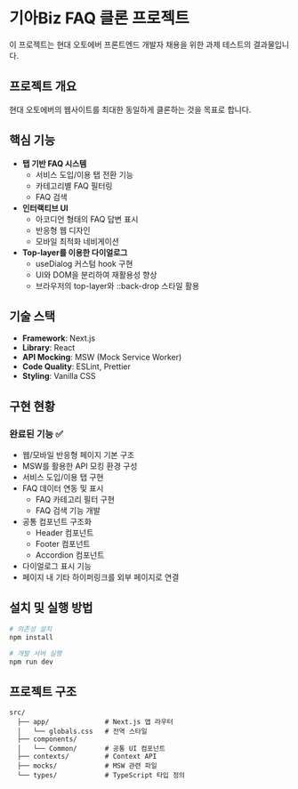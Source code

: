 # 기아Biz FAQ 클론 프로젝트

이 프로젝트는 현대 오토에버 프론트엔드 개발자 채용을 위한 과제 테스트의 결과물입니다.

## 프로젝트 개요

현대 오토에버의 웹사이트를 최대한 동일하게 클론하는 것을 목표로 합니다.

## 핵심 기능

- **탭 기반 FAQ 시스템**
  - 서비스 도입/이용 탭 전환 기능
  - 카테고리별 FAQ 필터링
  - FAQ 검색
- **인터랙티브 UI**
  - 아코디언 형태의 FAQ 답변 표시
  - 반응형 웹 디자인
  - 모바일 최적화 네비게이션
- **Top-layer를 이용한 다이얼로그**
  - useDialog 커스텀 hook 구현
  - UI와 DOM을 분리하여 재활용성 향상
  - 브라우저의 top-layer와 ::back-drop 스타일 활용

## 기술 스택

- **Framework**: Next.js
- **Library**: React
- **API Mocking**: MSW (Mock Service Worker)
- **Code Quality**: ESLint, Prettier
- **Styling**: Vanilla CSS

## 구현 현황

### 완료된 기능 ✅

- 웹/모바일 반응형 페이지 기본 구조
- MSW를 활용한 API 모킹 환경 구성
- 서비스 도입/이용 탭 구현
- FAQ 데이터 연동 및 표시
  - FAQ 카테고리 필터 구현
  - FAQ 검색 기능 개발
- 공통 컴포넌트 구조화
  - Header 컴포넌트
  - Footer 컴포넌트
  - Accordion 컴포넌트
- 다이얼로그 표시 기능
- 페이지 내 기타 하이퍼링크를 외부 페이지로 연결

## 설치 및 실행 방법

```bash
# 의존성 설치
npm install

# 개발 서버 실행
npm run dev
```

## 프로젝트 구조

```
src/
  ├── app/              # Next.js 앱 라우터
  │   └── globals.css   # 전역 스타일
  ├── components/
  │   └── Common/       # 공통 UI 컴포넌트
  ├── contexts/         # Context API
  ├── mocks/            # MSW 관련 파일
  └── types/            # TypeScript 타입 정의
```
